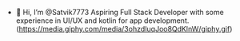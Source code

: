- 👋 Hi, I’m @Satvik7773
Aspiring Full Stack Developer with some experience in UI/UX and kotlin for app development.
(https://media.giphy.com/media/3ohzdIuqJoo8QdKlnW/giphy.gif)
